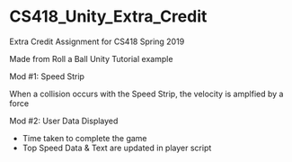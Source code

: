 # CS418_Unity_Extra_Credit
Extra Credit Assignment for CS418 Spring 2019

Made from Roll a Ball Unity Tutorial example

Mod #1: Speed Strip

When a collision occurs with the Speed Strip, the velocity is amplfied by a force

Mod #2: User Data Displayed

- Time taken to complete the game
- Top Speed
Data & Text are updated in player script
